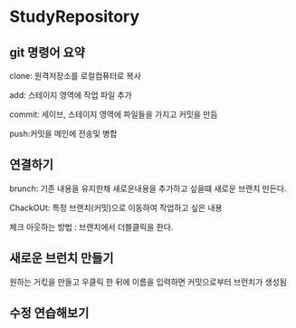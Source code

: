 # StudyRepository

## git 명령어 요약

clone: 원격저장소를 로컬컴퓨터로 복사

add: 스테이지 영역에 작업 파일 추가

commit: 세이브, 스테이지 영역에 파일들을 가지고  커밋을 만듬

push:커밋을 메인에 전송및 병합

## 연결하기 
brunch: 기존 내용을 유지한채 새로운내용을 추가하고 싶을떄 새로운 브랜치 만든다.

ChackOUt: 특정 브랜치(커밋)으로 이동하여 작업하고 싶은 내용

체크 아웃하는 방법 : 브랜치에서 더블클릭을 한다.

## 새로운 브런치 만들기 
원하는 거킧을 만들고 우클릭 한 뒤에 이름을 입력하면 
커밋으로부터 브런치가 생성됨

## 수정 연습해보기


